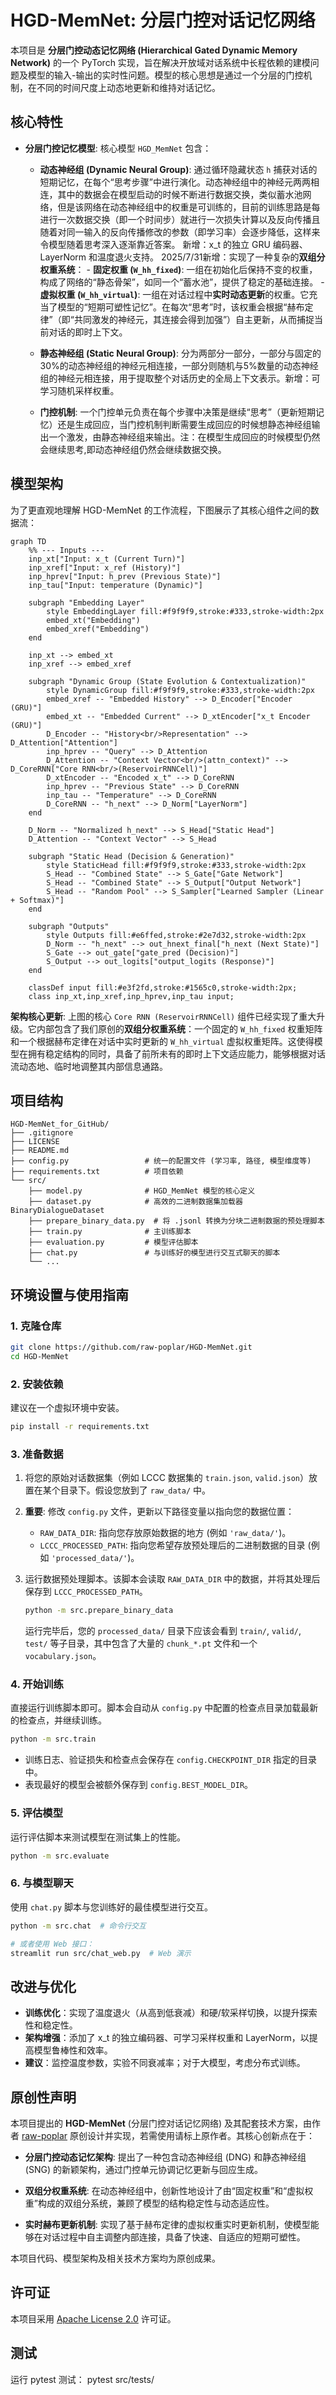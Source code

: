 # HGD-MemNet: 分层门控对话记忆网络

本项目是 **分层门控动态记忆网络 (Hierarchical Gated Dynamic Memory Network)** 的一个 PyTorch 实现，旨在解决开放域对话系统中长程依赖的建模问题及模型的输入-输出的实时性问题。模型的核心思想是通过一个分层的门控机制，在不同的时间尺度上动态地更新和维持对话记忆。

## 核心特性

*   **分层门控记忆模型**: 核心模型 `HGD_MemNet` 包含：
    *   **动态神经组 (Dynamic Neural Group)**: 通过循环隐藏状态 `h` 捕获对话的短期记忆，在每个“思考步骤”中进行演化。动态神经组中的神经元两两相连，其中的数据会在模型启动的时候不断进行数据交换，类似蓄水池网络，但是该网络在动态神经组中的权重是可训练的，目前的训练思路是每进行一次数据交换（即一个时间步）就进行一次损失计算以及反向传播且随着对同一输入的反向传播修改的参数（即学习率）会逐步降低，这样来令模型随着思考深入逐渐靠近答案。
    新增：x_t 的独立 GRU 编码器、LayerNorm 和温度退火支持。
    2025/7/31新增：实现了一种复杂的**双组分权重系统**：
            - **固定权重 (`W_hh_fixed`)**: 一组在初始化后保持不变的权重，构成了网络的“静态骨架”，如同一个“蓄水池”，提供了稳定的基础连接。
            - **虚拟权重 (`W_hh_virtual`)**: 一组在对话过程中**实时动态更新**的权重。它充当了模型的“短期可塑性记忆”。在每次“思考”时，该权重会根据“赫布定律”（即“共同激发的神经元，其连接会得到加强”）自主更新，从而捕捉当前对话的即时上下文。

    *   **静态神经组 (Static Neural Group)**: 分为两部分一部分，一部分与固定的30%的动态神经组的神经元相连接，一部分则随机与5%数量的动态神经组的神经元相连接，用于提取整个对话历史的全局上下文表示。新增：可学习随机采样权重。
    *   **门控机制**: 一个门控单元负责在每个步骤中决策是继续“思考”（更新短期记忆）还是生成回应，当门控机制判断需要生成回应的时候想静态神经组输出一个激发，由静态神经组来输出。注：在模型生成回应的时候模型仍然会继续思考,即动态神经组仍然会继续数据交换。

## 模型架构

为了更直观地理解 HGD-MemNet 的工作流程，下图展示了其核心组件之间的数据流：

```mermaid
graph TD
    %% --- Inputs ---
    inp_xt["Input: x_t (Current Turn)"]
    inp_xref["Input: x_ref (History)"]
    inp_hprev["Input: h_prev (Previous State)"]
    inp_tau["Input: temperature (Dynamic)"]

    subgraph "Embedding Layer"
        style EmbeddingLayer fill:#f9f9f9,stroke:#333,stroke-width:2px
        embed_xt("Embedding")
        embed_xref("Embedding")
    end

    inp_xt --> embed_xt
    inp_xref --> embed_xref

    subgraph "Dynamic Group (State Evolution & Contextualization)"
        style DynamicGroup fill:#f9f9f9,stroke:#333,stroke-width:2px
        embed_xref -- "Embedded History" --> D_Encoder["Encoder (GRU)"]
        embed_xt -- "Embedded Current" --> D_xtEncoder["x_t Encoder (GRU)"]
        D_Encoder -- "History<br/>Representation" --> D_Attention["Attention"]
        inp_hprev -- "Query" --> D_Attention
        D_Attention -- "Context Vector<br/>(attn_context)" --> D_CoreRNN["Core RNN<br/>(ReservoirRNNCell)"]
        D_xtEncoder -- "Encoded x_t" --> D_CoreRNN
        inp_hprev -- "Previous State" --> D_CoreRNN
        inp_tau -- "Temperature" --> D_CoreRNN
        D_CoreRNN -- "h_next" --> D_Norm["LayerNorm"]
    end
    
    D_Norm -- "Normalized h_next" --> S_Head["Static Head"]
    D_Attention -- "Context Vector" --> S_Head

    subgraph "Static Head (Decision & Generation)"
        style StaticHead fill:#f9f9f9,stroke:#333,stroke-width:2px
        S_Head -- "Combined State" --> S_Gate["Gate Network"]
        S_Head -- "Combined State" --> S_Output["Output Network"]
        S_Head -- "Random Pool" --> S_Sampler["Learned Sampler (Linear + Softmax)"]
    end

    subgraph "Outputs"
        style Outputs fill:#e6ffed,stroke:#2e7d32,stroke-width:2px
        D_Norm -- "h_next" --> out_hnext_final["h_next (Next State)"]
        S_Gate --> out_gate["gate_pred (Decision)"]
        S_Output --> out_logits["output_logits (Response)"]
    end

    classDef input fill:#e3f2fd,stroke:#1565c0,stroke-width:2px;
    class inp_xt,inp_xref,inp_hprev,inp_tau input;
```

**架构核心更新**:
上图的核心 `Core RNN (ReservoirRNNCell)` 组件已经实现了重大升级。它内部包含了我们原创的**双组分权重系统**：一个固定的 `W_hh_fixed` 权重矩阵和一个根据赫布定律在对话中实时更新的 `W_hh_virtual` 虚拟权重矩阵。这使得模型在拥有稳定结构的同时，具备了前所未有的即时上下文适应能力，能够根据对话流动态地、临时地调整其内部信息通路。

## 项目结构

```
HGD-MemNet_for_GitHub/
├── .gitignore
├── LICENSE
├── README.md
├── config.py                 # 统一的配置文件 (学习率, 路径, 模型维度等)
├── requirements.txt          # 项目依赖
└── src/
    ├── model.py              # HGD_MemNet 模型的核心定义
    ├── dataset.py            # 高效的二进制数据集加载器 BinaryDialogueDataset
    ├── prepare_binary_data.py  # 将 .jsonl 转换为分块二进制数据的预处理脚本
    ├── train.py              # 主训练脚本
    ├── evaluation.py         # 模型评估脚本
    ├── chat.py               # 与训练好的模型进行交互式聊天的脚本
    └── ...
```

## 环境设置与使用指南

### 1. 克隆仓库

```bash
git clone https://github.com/raw-poplar/HGD-MemNet.git
cd HGD-MemNet
```

### 2. 安装依赖

建议在一个虚拟环境中安装。

```bash
pip install -r requirements.txt
```

### 3. 准备数据

1.  将您的原始对话数据集（例如 LCCC 数据集的 `train.json`, `valid.json`）放置在某个目录下。假设您放到了 `raw_data/` 中。

2.  **重要**: 修改 `config.py` 文件，更新以下路径变量以指向您的数据位置：
    *   `RAW_DATA_DIR`: 指向您存放原始数据的地方 (例如 `'raw_data/'`)。
    *   `LCCC_PROCESSED_PATH`: 指向您希望存放预处理后的二进制数据的目录 (例如 `'processed_data/'`)。

3.  运行数据预处理脚本。该脚本会读取 `RAW_DATA_DIR` 中的数据，并将其处理后保存到 `LCCC_PROCESSED_PATH`。

    ```bash
    python -m src.prepare_binary_data
    ```

    运行完毕后，您的 `processed_data/` 目录下应该会看到 `train/`, `valid/`, `test/` 等子目录，其中包含了大量的 `chunk_*.pt` 文件和一个 `vocabulary.json`。

### 4. 开始训练

直接运行训练脚本即可。脚本会自动从 `config.py` 中配置的检查点目录加载最新的检查点，并继续训练。

```bash
python -m src.train
```

*   训练日志、验证损失和检查点会保存在 `config.CHECKPOINT_DIR` 指定的目录中。
*   表现最好的模型会被额外保存到 `config.BEST_MODEL_DIR`。

### 5. 评估模型

运行评估脚本来测试模型在测试集上的性能。

```bash
python -m src.evaluate
```

### 6. 与模型聊天

使用 `chat.py` 脚本与您训练好的最佳模型进行交互。

```bash
python -m src.chat  # 命令行交互

# 或者使用 Web 接口：
streamlit run src/chat_web.py  # Web 演示
```

## 改进与优化

- **训练优化**：实现了温度退火（从高到低衰减）和硬/软采样切换，以提升探索性和稳定性。
- **架构增强**：添加了 x_t 的独立编码器、可学习采样权重和 LayerNorm，以提高模型鲁棒性和效率。
- **建议**：监控温度参数，实验不同衰减率；对于大模型，考虑分布式训练。

## 原创性声明
本项目提出的 **HGD-MemNet** (分层门控对话记忆网络) 及其配套技术方案，由作者 [raw-poplar](https://github.com/raw-poplar) 原创设计并实现，若需使用请标上原作者。其核心创新点在于：

- **分层门控动态记忆架构**: 提出了一种包含动态神经组 (DNG) 和静态神经组 (SNG) 的新颖架构，通过门控单元协调记忆更新与回应生成。

- **双组分权重系统**: 在动态神经组中，创新性地设计了由“固定权重”和“虚拟权重”构成的双组分系统，兼顾了模型的结构稳定性与动态适应性。

- **实时赫布更新机制**: 实现了基于赫布定律的虚拟权重实时更新机制，使模型能够在对话过程中自主调整内部连接，具备了快速、自适应的短期可塑性。

本项目代码、模型架构及相关技术方案均为原创成果。

## 许可证

本项目采用 [Apache License 2.0](LICENSE) 许可证。 

## 测试

运行 pytest 测试：
pytest src/tests/ 
